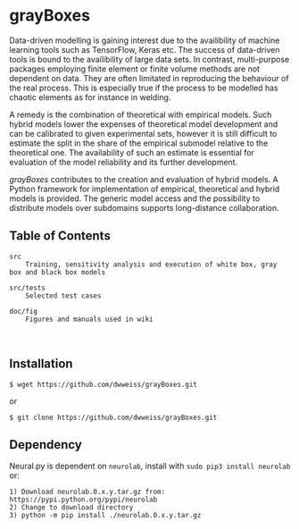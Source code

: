 # grayBoxes

Data-driven modelling is gaining interest due to the availibility of machine learning tools such as TensorFlow, Keras etc. The success of data-driven tools is bound to the availibility of large data sets. In contrast, multi-purpose packages employing finite element or finite volume methods are not dependent on data. They are often limitated in reproducing the behaviour of the real process. This is especially true if the process to be modelled has chaotic elements as for instance in welding.

A remedy is the combination of theoretical with empirical models. Such hybrid models lower the expenses of theoretical model development and can be calibrated to given experimental sets, however it is still difficult to estimate the split in the share of the empirical submodel relative to the theoretical one. The availability of such an estimate is essential for evaluation of the model reliability and its further development.

_grayBoxes_ contributes to the creation and evaluation of hybrid models. A Python framework for implementation of empirical, theoretical and hybrid models is provided. The generic model access and the possibility to distribute models over subdomains supports long-distance collaboration.



## Table of Contents 

    src 
        Training, sensitivity analysis and execution of white box, gray box and black box models

    src/tests
        Selected test cases

    doc/fig
        Figures and manuals used in wiki
        

## Installation

    $ wget https://github.com/dwweiss/grayBoxes.git
or

    $ git clone https://github.com/dwweiss/grayBoxes.git


## Dependency

Neural.py is dependent on `neurolab`, install with `sudo pip3 install neurolab` or:

    1) Download neurolab.0.x.y.tar.gz from: https://pypi.python.org/pypi/neurolab
    2) Change to download directory                            
    3) python -m pip install ./neurolab.0.x.y.tar.gz

